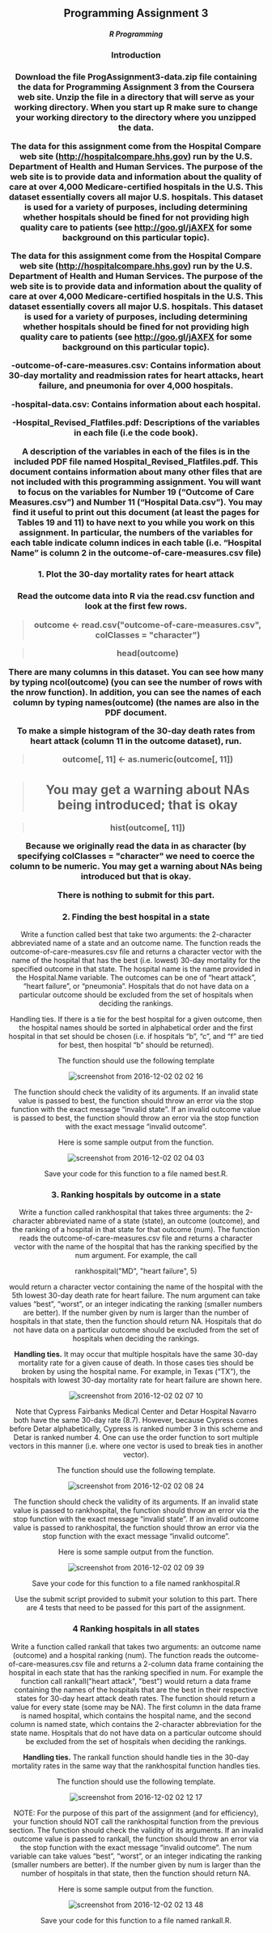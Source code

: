 <center><h2><b>Programming Assignment 3</b></h2></center>

<center><h5>R Programming</h5><center>

<h3><b>Introduction</b><h3>

Download the file ProgAssignment3-data.zip file containing the data for Programming Assignment 3 from
the Coursera web site. Unzip the file in a directory that will serve as your working directory. When you
start up R make sure to change your working directory to the directory where you unzipped the data.

The data for this assignment come from the Hospital Compare web site (http://hospitalcompare.hhs.gov)
run by the U.S. Department of Health and Human Services. The purpose of the web site is to provide data and
information about the quality of care at over 4,000 Medicare-certified hospitals in the U.S. This dataset essentially
covers all major U.S. hospitals. This dataset is used for a variety of purposes, including determining
whether hospitals should be fined for not providing high quality care to patients (see http://goo.gl/jAXFX
for some background on this particular topic).

The data for this assignment come from the Hospital Compare web site (http://hospitalcompare.hhs.gov)
run by the U.S. Department of Health and Human Services. The purpose of the web site is to provide data and
information about the quality of care at over 4,000 Medicare-certified hospitals in the U.S. This dataset essentially
covers all major U.S. hospitals. This dataset is used for a variety of purposes, including determining
whether hospitals should be fined for not providing high quality care to patients (see http://goo.gl/jAXFX
for some background on this particular topic).

-outcome-of-care-measures.csv: Contains information about 30-day mortality and readmission rates
for heart attacks, heart failure, and pneumonia for over 4,000 hospitals.

-hospital-data.csv: Contains information about each hospital.

-Hospital_Revised_Flatfiles.pdf: Descriptions of the variables in each file (i.e the code book).

A description of the variables in each of the files is in the included PDF file named Hospital_Revised_Flatfiles.pdf.
This document contains information about many other files that are not included with this programming
assignment. You will want to focus on the variables for Number 19 (“Outcome of Care Measures.csv”) and
Number 11 (“Hospital Data.csv”). You may find it useful to print out this document (at least the pages for
Tables 19 and 11) to have next to you while you work on this assignment. In particular, the numbers of
the variables for each table indicate column indices in each table (i.e. “Hospital Name” is column 2 in the
outcome-of-care-measures.csv file)

<h3><b>1. Plot the 30-day mortality rates for heart attack</b><h3>

Read the outcome data into R via the read.csv function and look at the first few rows.

> outcome <- read.csv("outcome-of-care-measures.csv", colClasses = "character")

> head(outcome)

There are many columns in this dataset. You can see how many by typing ncol(outcome) (you can see
the number of rows with the nrow function). In addition, you can see the names of each column by typing
names(outcome) (the names are also in the PDF document.

To make a simple histogram of the 30-day death rates from heart attack (column 11 in the outcome dataset),
run.

> outcome[, 11] <- as.numeric(outcome[, 11])

> ## You may get a warning about NAs being introduced; that is okay

> hist(outcome[, 11])

Because we originally read the data in as character (by specifying colClasses = "character" we need to
coerce the column to be numeric. You may get a warning about NAs being introduced but that is okay.

<b>There is nothing to submit for this part.</b>

<h3><b>2. Finding the best hospital in a state</b></h3>

Write a function called best that take two arguments: the 2-character abbreviated name of a state and an
outcome name. The function reads the outcome-of-care-measures.csv file and returns a character vector
with the name of the hospital that has the best (i.e. lowest) 30-day mortality for the specified outcome
in that state. The hospital name is the name provided in the Hospital.Name variable. The outcomes can
be one of “heart attack”, “heart failure”, or “pneumonia”. Hospitals that do not have data on a particular
outcome should be excluded from the set of hospitals when deciding the rankings.

Handling ties. If there is a tie for the best hospital for a given outcome, then the hospital names should
be sorted in alphabetical order and the first hospital in that set should be chosen (i.e. if hospitals “b”, “c”,
and “f” are tied for best, then hospital “b” should be returned).

The function should use the following template

![screenshot from 2016-12-02 02 02 16](https://cloud.githubusercontent.com/assets/19671929/20811383/79a6f5fc-b833-11e6-98c6-d84b96e9d856.png)

The function should check the validity of its arguments. If an invalid state value is passed to best, the
function should throw an error via the stop function with the exact message “invalid state”. If an invalid
outcome value is passed to best, the function should throw an error via the stop function with the exact
message “invalid outcome”.

Here is some sample output from the function.

![screenshot from 2016-12-02 02 04 03](https://cloud.githubusercontent.com/assets/19671929/20811438/af23a5c2-b833-11e6-93a0-d2815445ba8c.png)

Save your code for this function to a file named best.R.

<h3><b>3. Ranking hospitals by outcome in a state</b></h3>

Write a function called rankhospital that takes three arguments: the 2-character abbreviated name of a
state (state), an outcome (outcome), and the ranking of a hospital in that state for that outcome (num).
The function reads the outcome-of-care-measures.csv file and returns a character vector with the name
of the hospital that has the ranking specified by the num argument. For example, the call

rankhospital("MD", "heart failure", 5)

would return a character vector containing the name of the hospital with the 5th lowest 30-day death rate
for heart failure. The num argument can take values “best”, “worst”, or an integer indicating the ranking
(smaller numbers are better). If the number given by num is larger than the number of hospitals in that
state, then the function should return NA. Hospitals that do not have data on a particular outcome should
be excluded from the set of hospitals when deciding the rankings.

<b>Handling ties.</b> It may occur that multiple hospitals have the same 30-day mortality rate for a given cause
of death. In those cases ties should be broken by using the hospital name. For example, in Texas (“TX”),
the hospitals with lowest 30-day mortality rate for heart failure are shown here.

![screenshot from 2016-12-02 02 07 10](https://cloud.githubusercontent.com/assets/19671929/20811527/1465ea62-b834-11e6-920a-9fa0949d143c.png)

Note that Cypress Fairbanks Medical Center and Detar Hospital Navarro both have the same 30-day rate
(8.7). However, because Cypress comes before Detar alphabetically, Cypress is ranked number 3 in this
scheme and Detar is ranked number 4. One can use the order function to sort multiple vectors in this
manner (i.e. where one vector is used to break ties in another vector).

The function should use the following template.

![screenshot from 2016-12-02 02 08 24](https://cloud.githubusercontent.com/assets/19671929/20811574/3d6a688e-b834-11e6-99a7-8a92a33f9f32.png)

The function should check the validity of its arguments. If an invalid state value is passed to rankhospital,
the function should throw an error via the stop function with the exact message “invalid state”. If an invalid
outcome value is passed to rankhospital, the function should throw an error via the stop function with
the exact message “invalid outcome”.

Here is some sample output from the function.

![screenshot from 2016-12-02 02 09 39](https://cloud.githubusercontent.com/assets/19671929/20811624/6ab8f13e-b834-11e6-8704-c74c5f3f5c36.png)

Save your code for this function to a file named rankhospital.R

Use the submit script provided to submit your solution to this part. There are 4 tests that need to be passed
for this part of the assignment.

<h3><b>4 Ranking hospitals in all states</b></h3>

Write a function called rankall that takes two arguments: an outcome name (outcome) and a hospital ranking
(num). The function reads the outcome-of-care-measures.csv file and returns a 2-column data frame
containing the hospital in each state that has the ranking specified in num. For example the function call
rankall("heart attack", "best") would return a data frame containing the names of the hospitals that
are the best in their respective states for 30-day heart attack death rates. The function should return a value
for every state (some may be NA). The first column in the data frame is named hospital, which contains
the hospital name, and the second column is named state, which contains the 2-character abbreviation for
the state name. Hospitals that do not have data on a particular outcome should be excluded from the set of
hospitals when deciding the rankings.

<b>Handling ties.</b> The rankall function should handle ties in the 30-day mortality rates in the same way
that the rankhospital function handles ties.

The function should use the following template.

![screenshot from 2016-12-02 02 12 17](https://cloud.githubusercontent.com/assets/19671929/20811718/c84a3c54-b834-11e6-973d-9465d24605e3.png)

NOTE: For the purpose of this part of the assignment (and for efficiency), your function should NOT call
the rankhospital function from the previous section.
The function should check the validity of its arguments. If an invalid outcome value is passed to rankall,
the function should throw an error via the stop function with the exact message “invalid outcome”. The num
variable can take values “best”, “worst”, or an integer indicating the ranking (smaller numbers are better).
If the number given by num is larger than the number of hospitals in that state, then the function should
return NA.

Here is some sample output from the function.

![screenshot from 2016-12-02 02 13 48](https://cloud.githubusercontent.com/assets/19671929/20811785/fe323862-b834-11e6-8bdf-0faf0297514a.png)

Save your code for this function to a file named rankall.R.


